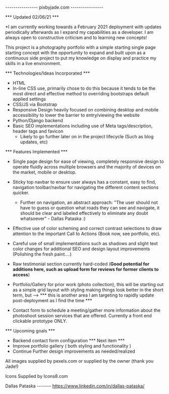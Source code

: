  ---------------- pixbyjade.com ----------------

*** Updated 02/06/21 ***

*I am currently working towards a February 2021 deployment with updates periodically afterwards as I expand my capabilities as a developer.  I am always open to constructive criticism and to learning new concepts! 

This project is a photography portfolio with a simple starting single page starting concept with the opportunity to expand and built upon as a continuous side project to put my knowledge on display and practice my skills in a live environment.

*** Technologies/Ideas Incorporated ***
- HTML
- In-line CSS use, primarily chose to do this because it tends to be the most direct and effective method to overriding bootstraps default applied settings
- CSS/JS via Bootstrap
- Responsive Design heavily focused on combining desktop and mobile accessibility to lower the barrier to entry/viewing the website
- Python/Django backend
- Basic SEO implementations including use of Meta tags/description, header tags and favicon
  - Likely to go further later on in the project lifecycle (Such as blog updates, etc)


*** Features Implemented ***
- Single page design for ease of viewing, completely responsive design to operate fluidly across multiple browsers and the majority of devices on the market, mobile or desktop.

- Sticky top navbar to ensure user always has a constant, easy to find, navigation toolbar/navbar for navigating the different content sections    quicker.   
  - Further on navigation, an abstract approach: "The user should not have to guess or question what roads they can see and navigate, it should be clear and labeled effectively to eliminate any doubt whatsoever" - Dallas Pataska :) 

- Effective use of color scheming and correct contrast selections to draw attention to the important Call to Actions (Book now, see portfolio, etc).

- Careful use of small implementations such as shadows and slight text color changes for additional SEO and design layout improvements (Polishing the fresh paint....)

- Raw testimonial section currently hard-coded (**Good potential for additions here, such as upload form for reviews for former clients to access**)

- Portfolio/Gallery for prior work (photo collection), this will be starting out as a simple grid layout with styling making things look better in the short term, but --> *** this is another area I am targeting to rapidly update post-deployment as I find the time ***

- Contact form to schedule a meeting/gather more information about the photoshoot session services that are offered.  Currently a front end clickable prototype ONLY.  

*** Upcoming goals ***
- Backend contact form configuration  *** Next item ***
- Improve portfolio gallery ( both styling and functionality )
- Continue Further design improvements as needed/realized
  


All images supplied by pexels.com or supplied by the owner (thank you Jade!)

Icons Supplied by Icons8.com
  

Dallas Pataska ------- https://www.linkedin.com/in/dallas-pataska/
